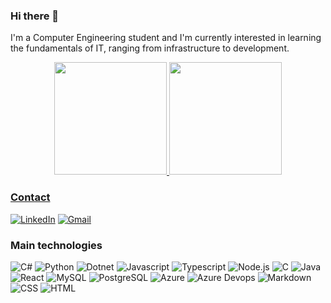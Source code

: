 ### Hi there 👋

I'm a Computer Engineering student and I'm currently interested in learning the fundamentals of IT, ranging from infrastructure to development.

<div align="center">
  <a href="https://github.com/AssisRaphael">
  <img height="180em" src="https://github-readme-stats.vercel.app/api?username=AssisRaphael&show_icons=true&theme=tokyonight&include_all_commits=true&count_private=true"/>
  <img height="180em" src="https://github-readme-stats.vercel.app/api/top-langs/?username=AssisRaphael&layout=compact&langs_count=8&theme=tokyonight"/>
</div>

### Contact

[![LinkedIn](https://img.shields.io/badge/LinkedIn-0077B5?style=for-the-badge&logo=linkedin&logoColor=white)](https://www.linkedin.com/in/raphael-assis-silva)
[![Gmail](https://img.shields.io/badge/Gmail-D14836?style=for-the-badge&logo=gmail&logoColor=white)](contato.raphael.assis@gmail.com)

### Main technologies

![C#](https://img.shields.io/badge/C%23-239120?style=for-the-badge&logo=c-sharp&logoColor=white)
![Python](https://img.shields.io/badge/Python-3776AB?style=for-the-badge&logo=python&logoColor=white)
![Dotnet](https://img.shields.io/badge/.NET-5C2D91?style=for-the-badge&logo=.net&logoColor=white)
![Javascript]( 	https://img.shields.io/badge/JavaScript-323330?style=for-the-badge&logo=javascript&logoColor=F7DF1E)
![Typescript](https://img.shields.io/badge/TypeScript-007ACC?style=for-the-badge&logo=typescript&logoColor=white)
![Node.js](https://img.shields.io/badge/Node.js-43853D?style=for-the-badge&logo=node.js&logoColor=white)
![C](https://img.shields.io/badge/C-00599C?style=for-the-badge&logo=c&logoColor=white)
![Java](https://img.shields.io/badge/Java-ED8B00?style=for-the-badge&logo=java&logoColor=white)
![React](https://img.shields.io/badge/React-20232A?style=for-the-badge&logo=react&logoColor=61DAFB)
![MySQL](https://img.shields.io/badge/MySQL-00000F?style=for-the-badge&logo=mysql&logoColor=white)
![PostgreSQL](https://img.shields.io/badge/PostgreSQL-316192?style=for-the-badge&logo=postgresql&logoColor=white)
![Azure](https://img.shields.io/badge/Microsoft_Azure-0089D6?style=for-the-badge&logo=microsoft-azure&logoColor=white)
![Azure Devops](https://img.shields.io/badge/Azure_DevOps-0078D7?style=for-the-badge&logo=azure-devops&logoColor=white)
![Markdown](https://img.shields.io/badge/Markdown-000000?style=for-the-badge&logo=markdown&logoColor=white)
![CSS](https://img.shields.io/badge/CSS-239120?&style=for-the-badge&logo=css3&logoColor=white)
![HTML](https://img.shields.io/badge/HTML-239120?style=for-the-badge&logo=html5&logoColor=white)
